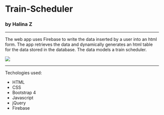 # Train-Scheduler
### by Halina Z
----------------------------------------------------------------------------------
The web app uses Firebase to write the data inserted by a user into an html form. The app retrieves the data and dynamically generates an html table for the data stored in the database. The data models a train scheduler.

<img src="assets/images/App_view.png">


----------------------------------------------------------------------------------

Techologies used:
* HTML
* CSS
* Bootstrap 4
* Javascript
* jQuery
* Firebase
